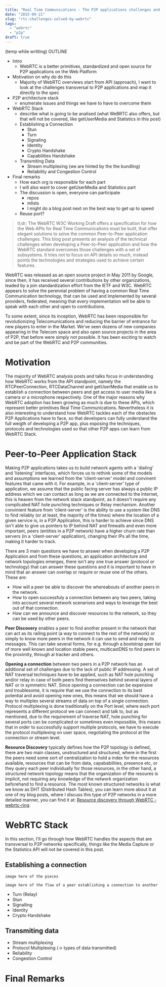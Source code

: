 ```yaml
---
title: "Real Time Communications - The P2P applications challenges and how WebRTC solves them"
date: "2015-09-21"
slug: "rtc-challenges-solved-by-webrtc"
tags:
  - "webrtc"
  - "p2p"
draft: true
---
```


(temp while writting) OUTLINE
  - Intro
    - WebRTC is a better primitives, standardized and open source for P2P applications on the Web Platform
  - Motivation on why do do this
    - Majority of WebRTC overviews start from API (approach), I want to look at the challenges transversal to P2P applications and map it directly to the spec
  - P2P architecture stack
    - enumerate issues and things we have to have to overcome them
  - WebRTC Stack
    - describe what is going to be analised (what WeBRTC also offers, but that will not be covered, like getUserMedia and Statistics in this post)
    - Establishing a Connection
      - Stun
      - Turn
      - Signaling
      - Identity
      - Crypto Handshake
      - Capabilities Handshake
    - Transmiting Data
      - Stream multiplexing (we are hinted by the the bundling)
      - Reliability and Congestion Control
  - Final remarks
    - How each org is responsible for each part
    - I will also want to cover getUserMedia and Statistics part
    - The discussion is open, everyone can participate
      - repos
      - mlists
      - I might do a blog post next on the best way to get up to speed
    - Reuse port?
  

> tl;dr; The WebRTC W3C Working Draft offers a specification for how the Web APIs for Real Time Communications must be built, that offer elegant solutions to solve the common Peer-to-Peer application challenges. This blog post presents an analysis of the technical challenges when developing a Peer-to-Peer application and how the WebRTC standard overcomes those challenges with a set of subsystems. It tries not to focus on API details so much, instead points the technologies and strategies used to achieve certain features.

WebRTC was released as an open source project in May 2011 by Google, since then, it has received several contributions by other organizations, leaded by a join standardization effort from the IETF and W3C. WebRTC appears to solve the perennial problem of having a common Real Time Communication technology, that can be used and implemented by several providers, federated, meaning that every implementation will be able to speak with each other and open to contributions.

To some extent, since its inception, WebRTC has been responsible for revolutionizing Telecomunications and reducing the barrier of entrance for new players to enter in the Market. We've seen dozens of new companies appearing in the Telecom space and also open source projects in the area of P2P, that before were simply not possible. It has been exciting to watch and be part of the WebRTC and P2P communities.

# Motivation 

The majority of WebRTC analysis posts and talks focus in understanding how WebRTC works from the API standpoint, namely the RTCPeerConnection, RTCDataChannel and getUserMedia that enable us to establish a connection between peers and get access to user media like a camera or a microphone respectively. One of the major reasons why WebRTC adoption has been growing as much is due to these APIs, which represent better primitives Real Time Communications. Nevertheless it is also interesting to understand how WebRTC tackles each of the obstacles P2P Applications have to face, so that developers can fully understand the full weigth of developing a P2P app, plus exposing the techniques, protocols and technologies used so that other P2P apps can learn from WebRTC Stack.

# Peer-to-Peer Application Stack

Making P2P applications takes us to build network agents with a 'dialing' and 'listening' interfaces, which forces us to rethink some of the models and assumptions we learned from the 'client-server' model and convinent features that came with it. For example, in a 'client-server' type of application, we assume that the public facing server has always a public IP address which we can contact as long as we are connected to the Internet, this is heaven from the network stack standpoint, as it doesn't require any complicated NAT hole punching techniques or Relay mechanism. Another convinient feature from 'client-server' is the ability to use a system like DNS to find reliably (or at least, the majority of the times) where the location of a given service is, in a P2P Application, this is harder to achieve since DNS isn't able to give us pointers to IP behind NAT and firewalls and even more important, peers (entities in a P2P network) have a higher churn rate than servers (in a 'client-server' application), changing their IPs all the time, making it harder to track.

There are 3 main questions we have to answer when developing a P2P Application and from these questions, an application architecture and network topologies emerges, there isn't any one true answer (protocol or technology) that can answer these questions and it is important to have in mind that an answer can overlap or require or reuse one of the others. These are:

- How will a peer be able to discover the whereabouts of another peers in the network.
- How to open successfuly a connection between any two peers, taking into account several network scenarioes and ways to leverage the best out of that connection.
- How can we announce and discover resources to the network, so they can be used by other peers.

**Peer Discovery** enables a peer to find another present in the network that can act as its railing point (a way to connect to the rest of the network) or simply to know more peers in the network it can use to send and relay its messages. This can take several forms, for e.g. through a bootstrap peer list of more well known and location stable peers, multicastDNS to find peers in the proximity, through al tracker and others.

**Opening a connection** between two peers in a P2P network has an additional set of challenges due to the lack of public IP addressing. A set of NAT traversal techniques have to be applied, such as NAT hole punching and/or relay in case of both peers find themselves behind several layers of NAT or in symmetric NAT. Since opening a connection can be expensive and troublesome, it is require that we use the connection to its best potential and avoid opening new ones, this means that we should have a way to multiplex several streams of data on top of a single connection. Protocol multiplexing is done traditionally on the Port level, where each port represents a different protocol we can connect and talk to, but as mentioned, due to the requirement of traverse NAT, hole punching for several ports can be complicated or sometimes even impossible, this means that in order to successfully support multiple protocols, we have to execute the protocol multiplexing on user space, negotiating the protocol at the connection or stream level.

**Resource Discovery** typically defines how the P2P topology is defined, there are two main classes, unstructured and structured, where in the first the peers need some sort of centralization to hold a index for the resources available, resources that can be from data, capababilities, presence etc, or they query each peer individually for those resources, in the other hand, a structured network topology means that the organization of the resoures is implicit, not requiring any knowledge of the network organization beforehand to find a resource. The most known structured networks is what we know as DHT (Distributed Hash Tables), you can learn more about it at one of my blog posts, where I discuss this type of P2P networks in a more detailed manner, you can find it at: [Resource discovery through WebRTC - webrtc-ring](http://blog.daviddias.me/2014/12/20/webrtc-ring).

# WebRTC Stack

In this section, I'll go through how WebRTC handles the aspects that are transversal to P2P networks specifically, things like the Media Capture or the Statistics API will not be covered in this post.

## Establishing a connection

```
image here of the pieces
```

```
image here of the flow of a peer establishing a connection to another
```
  - Turn (Relay)
  - Stun
  - Signalling
  - Identity
  - Crypto Handshake

## Transmiting data

  - Stream multiplexing
  - Protocol Multiplexing (-> types of data transmitted)
  - Reliability
  - Congestion Control


# Final Remarks
